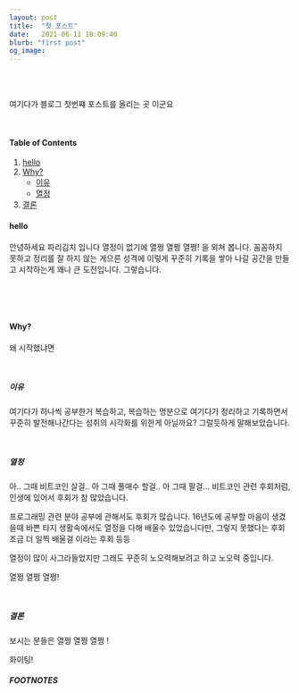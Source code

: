 ```yaml
---
layout: post
title:  "첫 포스트"
date:   2021-06-11 18:09:40
blurb: "first post"
og_image: 
---
```


<br />
<br />

여기다가 블로그 첫번쨰 포스트를 올리는 곳 이군요


<br />


#### Table of Contents
1. [hello](#part-1)
2. [Why?](#part-2)
    * [이유](#part-2-sub-part-1)
    * [열정](#part-2-sub-part-2)
3. [결론](#footnotes)

#### hello

안녕하세요 파리김치 입니다
열정이 없기에 열쩡 열쩡 열쩡! 을 외쳐 봅니다.
꼼꼼하지 못하고 정리를 잘 하지 않는 게으른 성격에 
이렇게 꾸준히 기록을 쌓아 나갈 공간을 만들고 시작하는게 
꽤나 큰 도전입니다. 
그렇습니다.


<br />



<br />
<br />

#### Why?

왜 시작했냐면

<br />

##### 이유

여기다가 하나씩 공부한거 복습하고, 복습하는 명분으로 여기다가 정리하고 기록하면서 꾸준히 발전해나간다는 성취의 시각화를 위한게 아닐까요?
그럴듯하게 말해보았습니다.

<br />

##### 열정

아.. 그때 비트코인 살걸.. 아 그때 풀매수 할걸.. 아 그때 팔걸...
비트코인 관련 후회처럼, 인생에 있어서 후회가 참 많았습니다.

프로그래밍 관련 분야 공부에 관해서도 후회가 많습니다.
16년도에 공부할 마음이 생겼을때 바쁜 타지 생활속에서도 열정을 다해 배울수 있었습니다만, 그렇지 못했다는 후회
조금 더 일찍 배울걸 이라는 후회 등등 

열정이 많이 사그라들었지만 그래도 꾸준히 노오력해보려고 하고 노오력 중입니다.

열쩡 열쩡 열쩡!

<br />

##### 결론

보시는 분들은 
열쩡 열쩡 열쩡 !

화이팅!

##### FOOTNOTES

[^1]: This is a note!
